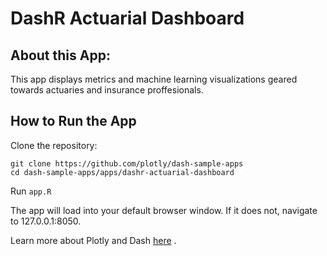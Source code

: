# DashR Actuarial Dashboard

## About this App:

This app displays metrics and machine learning visualizations geared towards actuaries and insurance proffesionals. 

## How to Run the App

Clone the repository:

```
git clone https://github.com/plotly/dash-sample-apps
cd dash-sample-apps/apps/dashr-actuarial-dashboard
```

Run `app.R`

The app will load into your default browser window. If it does not, navigate to 127.0.0.1:8050.

Learn more about Plotly and Dash [here](https://plot.ly/dash) .
